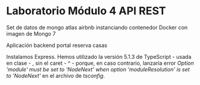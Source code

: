 # Laboratorio Módulo 4 API REST

Set de datos de mongo atlas airbnb instanciando contenedor Docker con imagen de Mongo 7

Aplicación backend portal reserva casas

Instalamos Express. Hemos utilizado la versión 5.1.3 de TypeScript - usada en clase - , sin el caret - ^ - porque, en caso contrario, lanzaría error _Option 'module' must be set to 'NodeNext' when option 'moduleResolution' is set to 'NodeNext'_ en el archivo de _tsconfig_.
